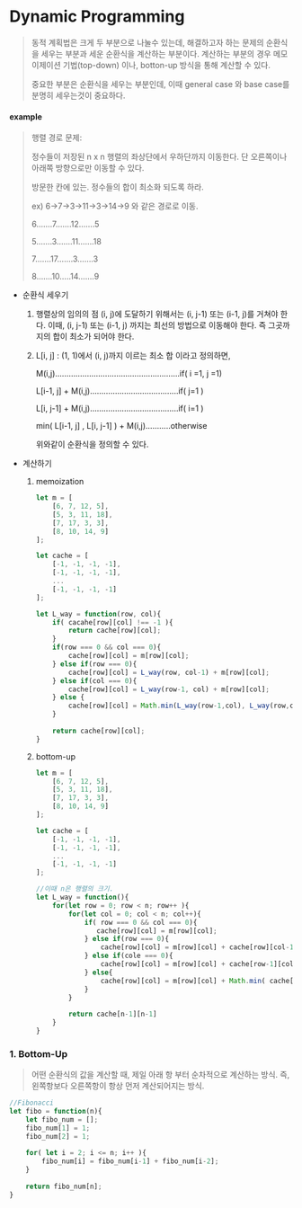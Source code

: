 # Dynamic Programming

> 동적 계획법은 크게 두 부분으로 나눌수 있는데, 해결하고자 하는 문제의 순환식을 세우는 부분과 세운 순환식을 계산하는 부분이다. 계산하는 부분의 경우 메모이제이션 기법(top-down) 이나, botton-up 방식을 통해 계산할 수 있다.
>
> 중요한 부분은 순환식을 세우는 부분인데, 이때 general case 와 base case를 분명히 세우는것이 중요하다.



#### example

> 행렬 경로 문제:
>
> 정수들이 저장된 n x n 행렬의 좌상단에서 우하단까지 이동한다. 단 오른쪽이나 아래쪽 방향으로만 이동할 수 있다.
>
> 방문한 칸에 있는. 정수들의 합이 최소화 되도록 하라.
>
> ex)	6->7->3->11->3->14->9 와 같은 경로로 이동.
>
> 6…….7…….12…….5
>
> 5…….3…….11…….18
>
> 7…….17…….3…….3
>
> 8…….10…..14…….9



- 순환식 세우기

  1. 행렬상의 임의의 점 (i, j)에 도달하기 위해서는 (i, j-1) 또는 (i-1, j)를 거쳐야 한다. 
     이때, (i, j-1) 또는 (i-1, j) 까지는 최선의 방법으로 이동해야 한다. 즉 그곳까지의 합이 최소가 되어야 한다.

  2. L[i, j] : (1, 1)에서 (i, j)까지 이르는 최소 합 이라고 정의하면,

     M(i,j)……………………………………………….if( i =1, j =1)

     L[i-1, j] + M(i,j)………………………………...if( j=1 )

     L[i, j-1] + M(i,j)………………………………...if( i=1 )

     min( L[i-1,  j] , L[i,  j-1] ) + M(i,j)…….....otherwise


     위와같이 순환식을 정의할 수 있다.

- 계산하기

  1. memoization

     ```javascript
     let m = [
         [6, 7, 12, 5],
         [5, 3, 11, 18],
         [7, 17, 3, 3],
         [8, 10, 14, 9]
     ];
     
     let cache = [
         [-1, -1, -1, -1],
         [-1, -1, -1, -1],
         ...
         [-1, -1, -1, -1]
     ];
     
     let L_way = function(row, col){
         if( cacahe[row][col] !== -1 ){
             return cache[row][col];
         }
         if(row === 0 && col === 0){
             cache[row][col] = m[row][col];
         } else if(row === 0){
             cache[row][col] = L_way(row, col-1) + m[row][col];
         } else if(col === 0){
             cache[row][col] = L_way(row-1, col) + m[row][col];
         } else {
             cache[row][col] = Math.min(L_way(row-1,col), L_way(row,col-1))+m[row][col];
         }
         
         return cache[row][col];
     }
     ```

  2. bottom-up

     ```javascript
     let m = [
         [6, 7, 12, 5],
         [5, 3, 11, 18],
         [7, 17, 3, 3],
         [8, 10, 14, 9]
     ];
     
     let cache = [
         [-1, -1, -1, -1],
         [-1, -1, -1, -1],
         ...
         [-1, -1, -1, -1]
     ];
     
     //이때 n은 행렬의 크기.
     let L_way = function(){
         for(let row = 0; row < n; row++ ){
             for(let col = 0; col < n; col++){
                 if( row === 0 && col === 0){
                 	cache[row][col] = m[row][col];    
                 } else if(row === 0){
                     cache[row][col] = m[row][col] + cache[row][col-1];
                 } else if(cole === 0){
                     cache[row][col] = m[row][col] + cache[row-1][col];
                 } else{
                     cache[row][col] = m[row][col] + Math.min( cache[row-1][col], cache[row][col-1]);
                 }
             }
             
             return cache[n-1][n-1]
         }
     }
     ```


### 1. Bottom-Up

> 어떤 순환식의 값을 계산할 때, 제일 아래 항 부터 순차적으로 계산하는 방식. 즉, 왼쪽항보다 오른쪽항이 항상 먼저 계산되어지는 방식.

```javascript
//Fibonacci
let fibo = function(n){
	let fibo_num = [];
    fibo_num[1] = 1;
    fibo_num[2] = 1;
    
    for( let i = 2; i <= n; i++ ){
        fibo_num[i] = fibo_num[i-1] + fibo_num[i-2];
    }
    
    return fibo_num[n];
}
```

